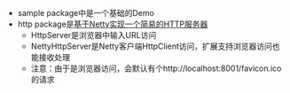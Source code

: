 * sample package中是一个基础的Demo
* http package是[基于Netty实现一个简易的HTTP服务器](https://blog.csdn.net/wangshuang1631/article/details/73251180/)
    * HttpServer是浏览器中输入URL访问
    * NettyHttpServer是Netty客户端HttpClient访问，扩展支持浏览器访问也能接收处理
    * 注意：由于是浏览器访问，会默认有个http://localhost:8001/favicon.ico的请求
